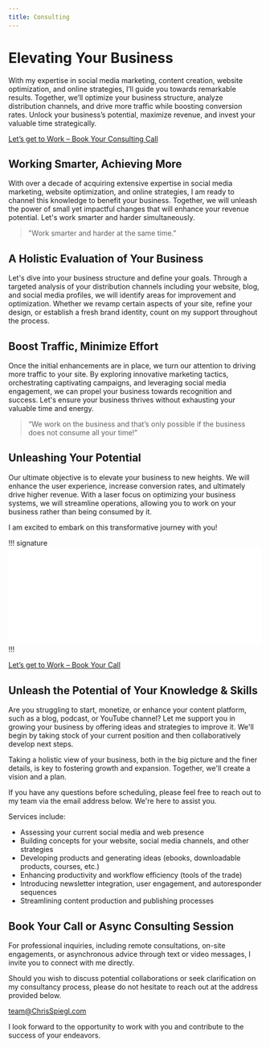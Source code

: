```yaml
---
title: Consulting
---
```


# Elevating Your Business

With my expertise in social media marketing, content creation, website optimization, and online strategies, I’ll guide you towards remarkable results. Together, we’ll optimize your business structure, analyze distribution channels, and drive more traffic while boosting conversion rates. Unlock your business’s potential, maximize revenue, and invest your valuable time strategically.

<a class="btn btn-block" href="#booking">Let’s get to Work – Book Your Consulting Call</a>

## Working Smarter, Achieving More

With over a decade of acquiring extensive expertise in social media marketing, website optimization, and online strategies, I am ready to channel this knowledge to benefit your business. Together, we will unleash the power of small yet impactful changes that will enhance your revenue potential. Let's work smarter and harder simultaneously.

> "Work smarter and harder at the same time."

## A Holistic Evaluation of Your Business

Let's dive into your business structure and define your goals. Through a targeted analysis of your distribution channels including your website, blog, and social media profiles, we will identify areas for improvement and optimization. Whether we revamp certain aspects of your site, refine your design, or establish a fresh brand identity, count on my support throughout the process.

## Boost Traffic, Minimize Effort

Once the initial enhancements are in place, we turn our attention to driving more traffic to your site. By exploring innovative marketing tactics, orchestrating captivating campaigns, and leveraging social media engagement, we can propel your business towards recognition and success. Let's ensure your business thrives without exhausting your valuable time and energy.

> “We work on the business and that’s only possible if the business does not consume all your time!”

## Unleashing Your Potential

Our ultimate objective is to elevate your business to new heights. We will enhance the user experience, increase conversion rates, and ultimately drive higher revenue. With a laser focus on optimizing your business systems, we will streamline operations, allowing you to work on your business rather than being consumed by it.

I am excited to embark on this transformative journey with you!

!!! signature
![Chris Spiegl](/assets/images/other/signature-public-white-small.png)
!!!

<a class="btn btn-block" href="#booking">Let’s get to Work – Book Your Call</a>

## Unleash the Potential of Your Knowledge & Skills

Are you struggling to start, monetize, or enhance your content platform, such as a blog, podcast, or YouTube channel? Let me support you in growing your business by offering ideas and strategies to improve it. We'll begin by taking stock of your current position and then collaboratively develop next steps.

Taking a holistic view of your business, both in the big picture and the finer details, is key to fostering growth and expansion. Together, we'll create a vision and a plan.

If you have any questions before scheduling, please feel free to reach out to my team via the email address below. We're here to assist you.

Services include:

- Assessing your current social media and web presence
- Building concepts for your website, social media channels, and other strategies
- Developing products and generating ideas (ebooks, downloadable products, courses, etc.)
- Enhancing productivity and workflow efficiency (tools of the trade)
- Introducing newsletter integration, user engagement, and autoresponder sequences
- Streamlining content production and publishing processes

<div id="booking"></div>

## Book Your Call or Async Consulting Session

For professional inquiries, including remote consultations, on-site engagements, or asynchronous advice through text or video messages, I invite you to connect with me directly.

Should you wish to discuss potential collaborations or seek clarification on my consultancy process, please do not hesitate to reach out at the address provided below.

<a class="btn btn-block" href="mailto:team@ChrisSpiegl.com?subject=Consulting Inquiry">team@ChrisSpiegl.com</a>

I look forward to the opportunity to work with you and contribute to the success of your endeavors.
